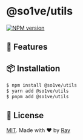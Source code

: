 # @so1ve/utils

[![NPM version](https://img.shields.io/npm/v/@so1ve/utils?color=a1b858&label=)](https://www.npmjs.com/package/@so1ve/utils)

## 💎 Features

## 📦 Installation

```bash
$ npm install @so1ve/utils
$ yarn add @so1ve/utils
$ pnpm add @so1ve/utils
```

## 📝 License

[MIT](./LICENSE). Made with ❤️ by [Ray](https://github.com/so1ve)
